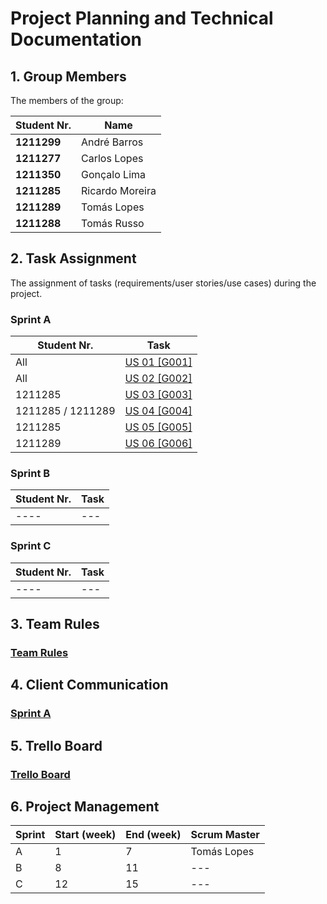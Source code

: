 # Project Planning and Technical Documentation

## 1. Group Members

The members of the group:

| Student Nr. | Name            |
| ----------- | --------------- |
| **1211299** | André Barros    |
| **1211277** | Carlos Lopes    |
| **1211350** | Gonçalo Lima    |
| **1211285** | Ricardo Moreira |
| **1211289** | Tomás Lopes     |
| **1211288** | Tomás Russo     |

## 2. Task Assignment

The assignment of tasks (requirements/user stories/use cases) during the project.

### Sprint A

| Student Nr.       | Task                                         |
| ----------------- | -------------------------------------------- |
| All               | [US 01 [G001]](sprint-a/us01-g001/README.md) |
| All               | [US 02 [G002]](sprint-a/us02-g002/README.md) |
| 1211285           | [US 03 [G003]](sprint-a/us03-g003/README.md) |
| 1211285 / 1211289 | [US 04 [G004]](sprint-a/us04-g004/README.md) |
| 1211285           | [US 05 [G005]](sprint-a/us05-g005/README.md) |
| 1211289           | [US 06 [G006]](sprint-a/us06-g006/README.md) |

### Sprint B

| Student Nr. | Task |
| ----------- | ---- |
| ----        | ---  |

### Sprint C

| Student Nr. | Task |
| ----------- | ---- |
| ----        | ---  |

## 3. Team Rules

### [Team Rules](team-rules.md)

## 4. Client Communication

### [Sprint A](client-clarifications/sprint-a.md)

## 5. Trello Board

### [Trello Board](https://trello.com/b/Hh1yaRy5/lapr4)

## 6. Project Management

| Sprint | Start (week) | End (week) | Scrum Master |
| ------ | ------------ | ---------- | ------------ |
| A      | 1            | 7          | Tomás Lopes  |
| B      | 8            | 11         | ---          |
| C      | 12           | 15         | ---          |
